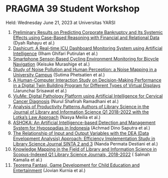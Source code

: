 # PRAGMA 39 Student Workshop

Held: Wednesday June 21, 2023 at Universitas YARSI

1. [Preliminary Results on Predicting Corporate Bankruptcy and Its 
Systemic Effects using Case-Based Reasoning with Financial and 
Relational Data](../student-workshop/01_presentation.pdf?raw=true) (Dyah Rahayu et al.)
2. [Dashicurt: A Real-time ICU Dashboard Monitoring System using 
Artificial Intelligence](../pragma39/student-workshop/02_presentation.pdf?raw=true) (Ilham Ghifari Putirulan et al.)
3. [Smartphone Sensor-Based Cycling Environment Monitoring for Bicycle 
Navigation](../pragma39/student-workshop/03_presentation.pdf?raw=true) (Keisuke Murashige et al.)
4. [Study of Noise Pollution and Human Perception: a Noise Mapping in a 
University Campus](../pragma39/student-workshop/04_presentation.pdf?raw=true) (Sutima Phetsatien et al.)
5. [A Human-Computer Interaction Study on Decision-Making Performance in 
a Digital Twin Building Program for Different Types of Virtual Displays](../pragma39/student-workshop/05_presentation.pdf?raw=true)
(Jarunchai Srisawat et al.)
6. [ViuMe: Digital Pathology Platform using Artificial Intelligence for 
Cervical Cancer Diagnosis](../pragma39/student-workshop/06_presentation.pdf?raw=true) (Nurul Shafirah Ramadhani et al.)
7. [Analysis of Productivity Patterns Authors of Library Science in the 
Journal of Library and Information Science Q1 2018-2022 with the Lotka’s 
Law Approach](../pragma39/student-workshop/07_presentation.pdf?raw=true) (Nasya Meilia et al.)
8. [ASHOKA: An Artificial Intelligence-based Detection and Management 
System for Hypospadias in Indonesia](../pragma39/student-workshop/08_presentation.pdf?raw=true) (Achmad Dino Saputra et al.)
9. [The Relationship of Input and Output Variables with the DEA (Data 
Envelopment Analysis) Approach: Efficiency Implementation Study in 
Library Science Journal SINTA 2 and 3](../pragma39/student-workshop/09_presentation.pdf?raw=true) (Nanda Permata Destiani et al.)
10. [Knowledge Mapping in the Field of Library and Information Science in 
Scopus-Indexed Q1 Library Science Journals, 2018-2022](../pragma39/student-workshop/10_presentation.pdf?raw=true) ( Salmah Kamalia 
et al.)
11. [Teorema Fantasi, Game Development for Child Education and 
Entertainment](../pragma39/student-workshop/11_presentation.pdf?raw=true) (Jovian Kurnia et al.)
